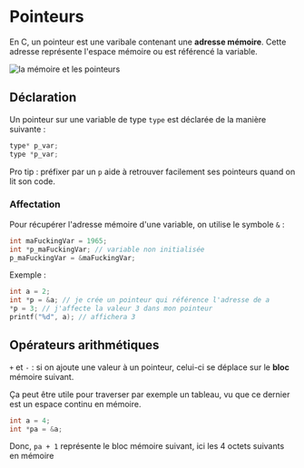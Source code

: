 # Pointeurs

En C, un pointeur est une varibale contenant une **adresse mémoire**. Cette adresse représente l'espace mémoire ou est référencé la variable.

![la mémoire et les pointeurs](https://user.oc-static.com/files/5001_6000/5160.png)

## Déclaration

Un pointeur sur une variable de type `type` est déclarée de la manière suivante :
```c
type* p_var;
type *p_var;
```

Pro tip : préfixer par un `p` aide à retrouver facilement ses pointeurs quand on lit son code.


### Affectation

Pour récupérer l'adresse mémoire d'une variable, on utilise le symbole `&` :
```c
int maFuckingVar = 1965;
int *p_maFuckingVar; // variable non initialisée
p_maFuckingVar = &maFuckingVar;
```

Exemple :
```c
int a = 2;
int *p = &a; // je crée un pointeur qui référence l'adresse de a
*p = 3; // j'affecte la valeur 3 dans mon pointeur
printf("%d", a); // affichera 3
```

## Opérateurs arithmétiques

`+` et `-` : si on ajoute une valeur à un pointeur, celui-ci se déplace sur le **bloc** mémoire suivant.

Ça peut être utile pour traverser par exemple un tableau, vu que ce dernier est un espace continu en mémoire.

```c
int a = 4;
int *pa = &a;
```
Donc, `pa + 1` représente le bloc mémoire suivant, ici les 4 octets suivants en mémoire
